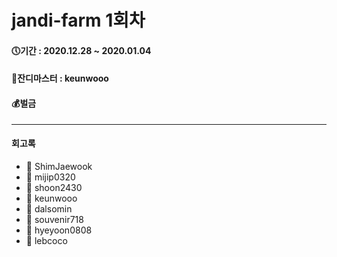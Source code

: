 # jandi-farm 1회차

#### 🕔기간 : 2020.12.28 ~ 2020.01.04

#### 👑잔디마스터 : keunwooo

#### 💰벌금

---

#### 회고록

* 🌱 ShimJaewook
* 🌱 mijip0320
* 🌱 shoon2430
* 🌱 keunwooo
* 🌱 dalsomin
* 🌱 souvenir718
* 🌱 hyeyoon0808
* 🌱 lebcoco